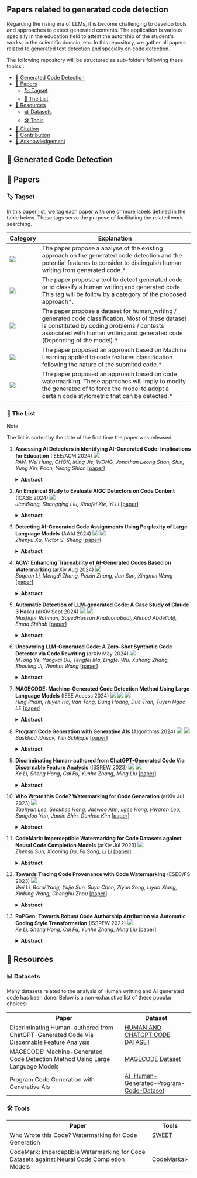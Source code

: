 ## Papers related to generated code detection

Regarding the rising era of LLMs, it is become challenging to develop tools and approaches to detect generated contents. The application is various specially in the education field to attest the autorship of the student's works, in the scientific domain, etc. In this repository, we gather all papers related to generated text detection and specially on code detection.

The following repository will be structured as sub-folders following these topics :

- [🌟 Generated Code Detection](#intro)
- [📜 Papers](#papers)
    - [🏷️ Tagset](#tagset)
    - [🎯 The List](#list)
- [🧰 Resources](#resources)
    - [📊 Datasets](#datasets)
    - [🛠️ Tools](#tools)
- [🚩 Citation](#citation)
- [🎉 Contribution](#contribution)
- [🤝 Acknowledgement](#acknowledgement)


<a id="intro"></a>
## 🌟 Generated Code Detection


<a id="papers"></a>
## 📜 Papers

<a id="tagset"></a>
### 🏷️ Tagset

In this paper list, we tag each paper with one or more labels defined in the table below. These tags serve the purpose of facilitating the related work searching.

| Category | Explanation |
|----------|-------------|
| ![](https://img.shields.io/badge/Analysis-green) | The paper propose a analyse of the existing approach on the generated code detection and the potential features to consider to distinguish human writing from generated code.*. |
| ![](https://img.shields.io/badge/Tools-brown) | The paper propose a tool to detect generated code or to classify a human writing and generated code. This tag will be follow by a category of the proposed approach*. |
| ![](https://img.shields.io/badge/Dataset-blue) | The paper propose a dataset for human_writing / generated code classification. Most of these dataset is constituted by coding problems / contests associated with human writing and generated code (Depending of the model).* |
| ![](https://img.shields.io/badge/Machine_Learning-orange) | The paper proposed an approach based on Machine Learning applied to code features classification following the nature of the submited code.* |
| ![](https://img.shields.io/badge/Watermarking-cyan) | The paper proposed an approach based on code watermarking. These approches will imply to modify the generated of to force the model to adopt a certain code stylometric that can be detected.* |


<a id="list"></a>
### 🎯 The List

> [!Note]
> The list is sorted by the date of the first time the paper was released.

1. **Assessing AI Detectors in Identifying AI-Generated Code: Implications for Education** (IEEE/ACM 2024) ![](https://img.shields.io/badge/Analysis-green)<br />
    *PAN, Wei Hung, CHOK, Ming Jie, WONG, Jonathan Leong Shan, Shin, Yung Xin, Poon, Yeong Shian*
    [[paper](https://ieeexplore.ieee.org/document/10554754/)]
    <details><summary><b>Abstract</b></summary>
    Educators are increasingly concerned about the usage of Large Language Models (LLMs) such as ChatGPT in programming education, particularly regarding the potential exploitation of imperfections in Artificial Intelligence Generated Content (AIGC) Detectors for academic misconduct. In this paper, we present an empirical study where the LLM is examined for its attempts to bypass detection by AIGC Detectors. This is achieved by generating code in response to a given question using different variants. We collected a dataset comprising 5,069 samples, with each sample consisting of a textual description of a coding problem and its corresponding human-written Python solution codes. These samples were obtained from various sources, including 80 from Quescol, 3,264 from Kaggle, and 1,725 from Leet-Code. From the dataset, we created 13 sets of code problem variant prompts, which were used to instruct ChatGPT to generate the outputs. Subsequently, we assessed the performance of five AIGC detectors. Our results demonstrate that existing AIGC Detectors perform poorly in distinguishing between human-written code and AI-generated code.
    </details>

1. **An Empirical Study to Evaluate AIGC Detectors on Code Content** (ICASE 2024) ![](https://img.shields.io/badge/Analysis-green)<br />
   *JianWang, Shangqing Liu, Xiaofei Xie, Yi Li*
    [[paper](https://dl.acm.org/doi/10.1145/3691620.3695468)]
    <details><summary><b>Abstract</b></summary>
   Artificial Intelligence Generated Content (AIGC) has garnered considerable attention for its impressive performance, with Large Language Models (LLMs), like ChatGPT, emerging as a leading AIGC model that produces high-quality responses across various applications, including software development and maintenance. Despite its potential, the misuse of LLMs, especially in security and safety-critical domains, such as academic integrity and answering questions on Stack Overflow, poses significant concerns. Numerous AIGC detectors have been developed and evaluated on natural language data. However, their performance on code-related content generated by LLMs remains unexplored. To fill this gap, in this paper, we present an empirical study evaluating existing AIGC detectors in the software domain. We select three state-of-the-art LLMs, i.e., GPT-3.5, WizardCoder and CodeLlama, for machine-content generation. We further created a comprehensive dataset including 2.23M samples comprising code-related content for each model, encompassing popular software activities like Q&A (150K), code summarization (1M), and code generation (1.1M). We evaluated thirteen AIGC detectors, comprising six commercial and seven open-source solutions, assessing their performance on this dataset. Our results indicate that AIGC detectors perform less on code-related data than natural language data. Fine-tuning can enhance detector performance, especially for content within the same domain; but generalization remains a challenge.
    </details>

1. **Detecting AI-Generated Code Assignments Using Perplexity of Large Language Models** (AAAI 2024) ![](https://img.shields.io/badge/Analysis-green) ![](https://img.shields.io/badge/Machine_Learning-orange) <br />
   *Zhenyu Xu, Victor S. Sheng*
    [[paper](https://ojs.aaai.org/index.php/AAAI/article/view/30361)]
    <details><summary><b>Abstract</b></summary>
    Large language models like ChatGPT can generate humanlike code, posing challenges for programming education as students may be tempted to misuse them on assignments. However, there are currently no robust detectors designed specifically to identify AI-generated code. This is an issue that needs to be addressed to maintain academic integrity while allowing proper utilization of language models. Previous work has explored different approaches to detect AIgenerated text, including watermarks, feature analysis, and fine-tuning language models. In this paper, we address the challenge of determining whether a student’s code assignment was generated by a language model. First, our proposed method identifies AI-generated code by leveraging targeted masking perturbation paired with comprehensive scoring. Rather than applying a random mask, areas of the code with higher perplexity are more intensely masked. Second, we utilize a fine-tuned CodeBERT to fill in the masked portions, producing subtle modified samples. Then, we integrate the overall perplexity, variation of code line perplexity, and burstiness into a unified score. In this scoring scheme, a higher rank for the original code suggests it’s more likely to be AI-generated. This approach stems from the observation that AI-generated codes typically have lower perplexity. Therefore, perturbations often exert minimal influence on them. Conversely, sections of human-composed codes that the model struggles to understand can see their perplexity reduced by such perturbations. Our method outperforms current open-source and commercial text detectors. Specifically, it improves detection of code submissions generated by OpenAI’s text-davinci-003, raising average AUC from 0.56 (GPTZero baseline) to 0.87 for our detector.
    </details>

1. **ACW: Enhancing Traceability of AI-Generated Codes Based on Watermarking** (arXiv Aug 2024) ![](https://img.shields.io/badge/Watermarking-cyan) <br />
    *Boquan Li, Mengdi Zhang, Peixin Zhang, Jun Sun, Xingmei Wang*
    [[paper](https://arxiv.org/abs/2402.07518)]
    <details><summary><b>Abstract</b></summary>
    With the development of large language models, multiple AIs have become available for code generation (such as ChatGPT and StarCoder) and are adopted widely. It is often desirable to know whether a piece of code is generated by AI, and furthermore, which AI is the author. For instance, if a certain version of AI is known to generate vulnerable codes, it is particularly important to know the creator. Watermarking is broadly considered a promising solution and is successfully applied for identifying AI-generated text. However, existing efforts on watermarking AI-generated codes are far from ideal, and pose more challenges than watermarking general text due to limited flexibility and encoding space. In this work, we propose ACW (AI Code Watermarking), a novel method for watermarking AI-generated codes. The key idea of ACW is to selectively apply a set of carefully-designed semantic-preserving, idempotent code transformations, whose presence (or absence) allows us to determine the existence of watermarks. It is efficient as it requires no training or fine-tuning and works in a black-box manner. Our experimental results show that ACW is effective (i.e., achieving high accuracy on detecting AI-generated codes and extracting watermarks) as well as resilient, significantly outperforming existing approaches.
    </details>

1. **Automatic Detection of LLM-generated Code: A Case Study of Claude 3 Haiku** (arXiv Sept 2024) ![](https://img.shields.io/badge/Analysis-green) ![](https://img.shields.io/badge/Machine_Learning-orange) <br />
    *Musfiqur Rahman, SayedHassan Khatoonabadi, Ahmad Abdellatif, Emad Shihab*
    [[paper](https://arxiv.org/abs/2409.01382)]
    <details><summary><b>Abstract</b></summary>
   Using Large Language Models (LLMs) has gained popularity among software developers for generating source code. However, the use of LLM-generated code can introduce risks of adding suboptimal, defective, and vulnerable code. This makes it necessary to devise methods for the accurate detection of LLM-generated code. Toward this goal, we perform a case study of Claude 3 Haiku (or Claude 3 for brevity) on CodeSearchNet dataset. We divide our analyses into two parts: function-level and class-level. We extract 22 software metric features, such as Code Lines and Cyclomatic Complexity, for each level of granularity. We then analyze code snippets generated by Claude 3 and their human-authored counterparts using the extracted features to understand how unique the code generated by Claude 3 is. In the following step, we use the unique characteristics of Claude 3-generated code to build Machine Learning (ML) models and identify which features of the code snippets make them more detectable by ML models. Our results indicate that Claude 3 tends to generate longer functions, but shorter classes than humans, and this characteristic can be used to detect Claude 3-generated code with ML models with 82% and 66% accuracies for function-level and class-level snippets, respectively.
    </details>

1. **Uncovering LLM-Generated Code: A Zero-Shot Synthetic Code Detector via Code Rewriting** (arXiv May 2024) ![](https://img.shields.io/badge/Machine_Learning-orange) <br />
    *MTong Ye, Yangkai Du, Tengfei Ma, Lingfei Wu, Xuhong Zhang, Shouling Ji, Wenhai Wang*
    [[paper](https://arxiv.org/abs/2405.16133)]
    <details><summary><b>Abstract</b></summary>
     Large Language Models (LLMs) have exhibited remarkable proficiency in generating code. However, the misuse of LLM-generated (Synthetic) code has prompted concerns within both educational and industrial domains, highlighting the imperative need for the development of synthetic code detectors. Existing methods for detecting LLM-generated content are primarily tailored for general text and often struggle with code content due to the distinct grammatical structure of programming languages and massive "low-entropy" tokens. Building upon this, our work proposes a novel zero-shot synthetic code detector based on the similarity between the code and its rewritten variants. Our method relies on the intuition that the differences between the LLM-rewritten and original codes tend to be smaller when the original code is synthetic. We utilize self-supervised contrastive learning to train a code similarity model and assess our approach on two synthetic code detection benchmarks. Our results demonstrate a notable enhancement over existing synthetic content detectors designed for general texts, with an improvement of 20.5% in the APPS benchmark and 29.1% in the MBPP benchmark.
    </details>

1. **MAGECODE: Machine-Generated Code Detection Method Using Large Language Models** (IEEE Access 2024) ![](https://img.shields.io/badge/Analysis-green) ![](https://img.shields.io/badge/Machine_Learning-orange) ![](https://img.shields.io/badge/Dataset-blue) <br />
    *Hing Pham, Huyen Ha, Van Tong, Dung Hoang, Duc Tran, Tuyen Ngoc LE*
    [[paper](https://ieeexplore.ieee.org/document/10772217/?arnumber=10772217)]
    <details><summary><b>Abstract</b></summary>
    The widespread use of virtual assistants (e.g., GPT4 and Gemini, etc.) by students in their academic assignments raises concerns about academic integrity. Consequently, various machine-generated text (MGT) detection methods, developed from metric-based and model-based approaches, were proposed and shown to be highly effective. The model-based MGT methods often encounter difficulties when dealing with source codes due to disparities in semantics compared to natural languages. Meanwhile, the efficacy of metric-based MGT methods on source codes has not been investigated. Moreover, the challenge of identifying machine-generated codes (MGC) has received less attention, and existing solutions demonstrate low accuracy and high false positive rates across diverse human-written codes. In this paper, we take into account both semantic features extracted from Large Language Models (LLMs) and the applicability of metrics (e.g., Log-Likelihood, Rank, Log-rank, etc.) for source code analysis. Concretely, we propose MageCode, a novel method for identifying machine-generated codes. MageCode utilizes the pre-trained model CodeT5+ to extract semantic features from source code inputs and incorporates metric-based techniques to enhance accuracy. In order to assess the proposed method, we introduce a new dataset comprising more than 45,000 code solutions generated by LLMs for programming problems. The solutions for these programming problems which were obtained from three advanced LLMs (GPT4, Gemini, and Code-bison-32k), were written in Python, Java, and C++. The evaluation of MageCode on this dataset demonstrates superior performance compared to existing baselines, achieving up to 98.46% accuracy while maintaining a low false positive rate of less than 1%.
    </details>

1. **Program Code Generation with Generative AIs** (Algorithms 2024) ![](https://img.shields.io/badge/Analysis-green) ![](https://img.shields.io/badge/Dataset-blue) <br />
    *Baskhad Idrisov, Tim Schlippe*
    [[paper](https://www.mdpi.com/1999-4893/17/2/62)]
    <details><summary><b>Abstract</b></summary>
    Our paper compares the correctness, efficiency, and maintainability of human-generated and AI-generated program code. For that, we analyzed the computational resources of AI- and human-generated program code using metrics such as time and space complexity as well as runtime and memory usage. Additionally, we evaluated the maintainability using metrics such as lines of code, cyclomatic complexity, Halstead complexity and maintainability index. For our experiments, we had generative AIs produce program code in Java, Python, and C++ that solves problems defined on the competition coding website leetcode.com. We selected six LeetCode problems of varying difficulty, resulting in 18 program codes generated by each generative AI. GitHub Copilot, powered by Codex (GPT-3.0), performed best, solving 9 of the 18 problems (50.0%), whereas CodeWhisperer did not solve a single problem. BingAI Chat (GPT-4.0) generated correct program code for seven problems (38.9%), ChatGPT (GPT-3.5) and Code Llama (Llama 2) for four problems (22.2%) and StarCoder and InstructCodeT5+ for only one problem (5.6%). Surprisingly, although ChatGPT generated only four correct program codes, it was the only generative AI capable of providing a correct solution to a coding problem of difficulty level hard. In summary, 26 AI-generated codes (20.6%) solve the respective problem. For 11 AI-generated incorrect codes (8.7%), only minimal modifications to the program code are necessary to solve the problem, which results in time savings between 8.9% and even 71.3% in comparison to programming the program code from scratch.
    </details>

1. **Discriminating Human-authored from ChatGPT-Generated Code Via Discernable Feature Analysis** (ISSREW 2023) ![](https://img.shields.io/badge/Analysis-green) ![](https://img.shields.io/badge/Dataset-blue) <br />
    *Ke Li, Sheng Hong, Cai Fu, Yunhe Zhang, Ming Liu*
    [[paper](https://ieeexplore.ieee.org/document/10301301)]
    <details><summary><b>Abstract</b></summary>
    The ubiquitous adoption of Large Language Generation Models (LLMs) in programming has highlighted the importance of distinguishing between human-written code and code generated by intelligent models. This paper specifically aims to distinguish ChatGPT-generated code from human-generated code. Our investigation reveals differences in programming style, technical level and readability between these two sources. Consequently, we develop a discriminative feature set for differentiation and evaluate its effectiveness through ablation experiments. In addition, we develop a dataset cleaning technique using temporal and spatial segmentation to mitigate dataset scarcity and ensure high quality, uncontaminated datasets. To further enrich the data resources, we apply "code transformation", "feature transformation" and "feature adaptation" techniques, generating a rich dataset of 100,000 lines of ChatGPT-generated code. The main contributions of our research include: proposing a discriminative feature set that yields high accuracy in distinguishing ChatGPT-generated code from human-authored code in binary classification tasks; devising methods for generating rich ChatGPT-generated code; and introducing a dataset cleansing strategy that extracts pristine, high-quality code datasets from open-source repositories, thereby achieving exceptional accuracy in code authorship attribution tasks.
    </details>

1. **Who Wrote this Code? Watermarking for Code Generation** (arXiv Jul 2023) ![](https://img.shields.io/badge/Watermarking-cyan) <br />
    *Taehyun Lee, Seokhee Hong, Jaewoo Ahn, Ilgee Hong, Hwaran Lee, Sangdoo Yun, Jamin Shin, Gunhee Kim*
    [[paper](https://arxiv.org/abs/2305.15060)]
    <details><summary><b>Abstract</b></summary>
    Since the remarkable generation performance of large language models raised ethical and legal concerns, approaches to detect machine-generated text by embedding watermarks are being developed. However, we discover that the existing works fail to function appropriately in code generation tasks due to the task's nature of having low entropy. Extending a logit-modifying watermark method, we propose Selective WatErmarking via Entropy Thresholding (SWEET), which enhances detection ability and mitigates code quality degeneration by removing low-entropy segments at generating and detecting watermarks. Our experiments show that SWEET significantly improves code quality preservation while outperforming all baselines, including post-hoc detection methods, in detecting machine-generated code text.
    </details>

1. **CodeMark: Imperceptible Watermarking for Code Datasets against Neural Code Completion Models** (arXiv Jul 2023) ![](https://img.shields.io/badge/Watermarking-cyan) <br />
    *Zhensu Sun, Xiaoning Du, Fu Song, Li Li*
    [[paper](https://dl.acm.org/doi/10.1145/3611643.3616297)]
    <details><summary><b>Abstract</b></summary>
    Code datasets are of immense value for training neural-networkbased code completion models, where companies or organizations have made substantial investments to establish and process these datasets. Unluckily, these datasets, either built for proprietary or public usage, face the high risk of unauthorized exploits, resulting from data leakages, license violations, etc. Even worse, the “black-box” nature of neural models sets a high barrier for externals to audit their training datasets, which further connives these unauthorized usages. Currently, watermarking methods have been proposed to prohibit inappropriate usage of image and natural language datasets. However, due to domain specificity, they are not directly applicable to code datasets, leaving the copyright protection of this emerging and important field of code data still exposed to threats. To fill this gap, we propose a method, named CodeMark, to embed user-defined imperceptible watermarks into code datasets to trace their usage in training neural code completion models. CodeMark is based on adaptive semantic-preserving transformations, which preserve the exact functionality of the code data and keep the changes covert against rule-breakers. We implement CodeMark in a toolkit and conduct an extensive evaluation of code completion models. CodeMark is validated to fulfill all desired properties of practical watermarks, including harmlessness to model accuracy, verifiability, robustness, and imperceptibility.
    </details>

1. **Towards Tracing Code Provenance with Code Watermarking** (ESEC/FS 2023) ![](https://img.shields.io/badge/Watermarking-cyan) <br />
    *Wei Li, Borui Yang, Yujie Sun, Suyu Chen, Ziyun Song, Liyao Xiang, Xinbing Wang, Chenghu Zhou*
    [[paper](https://arxiv.org/abs/2305.12461)]
    <details><summary><b>Abstract</b></summary>
    Recent advances in large language models have raised wide concern in generating abundant plausible source code without scrutiny, and thus tracing the provenance of code emerges as a critical issue. To solve the issue, we propose CodeMark, a watermarking system that hides bit strings into variables respecting the natural and operational semantics of the code. For naturalness, we novelly introduce a contextual watermarking scheme to generate watermarked variables more coherent in the context atop graph neural networks. Each variable is treated as a node on the graph and the node feature gathers neighborhood (context) information through learning. Watermarks embedded into the features are thus reflected not only by the variables but also by the local contexts. We further introduce a pretrained model on source code as a teacher to guide more natural variable generation. Throughout the embedding, the operational semantics are preserved as only variable names are altered. Beyond guaranteeing code-specific properties, CodeMark is superior in watermarking accuracy, capacity, and efficiency due to a more diversified pattern generated. Experimental results show CodeMark outperforms the SOTA watermarking systems with a better balance of the watermarking requirements.
    </details>

1. **RoPGen: Towards Robust Code Authorship Attribution via Automatic Coding Style Transformation** (ISSREW 2022) ![](https://img.shields.io/badge/Machine_Learning-orange) <br />
    *Ke Li, Sheng Hong, Cai Fu, Yunhe Zhang, Ming Liu*
    [[paper](https://ieeexplore.ieee.org/document/10301301)]
    <details><summary><b>Abstract</b></summary>
    The ubiquitous adoption of Large Language Generation Models (LLMs) in programming has highlighted the importance of distinguishing between human-written code and code generated by intelligent models. This paper specifically aims to distinguish ChatGPT-generated code from human-generated code. Our investigation reveals differences in programming style, technical level and readability between these two sources. Consequently, we develop a discriminative feature set for differentiation and evaluate its effectiveness through ablation experiments. In addition, we develop a dataset cleaning technique using temporal and spatial segmentation to mitigate dataset scarcity and ensure high quality, uncontaminated datasets. To further enrich the data resources, we apply "code transformation", "feature transformation" and "feature adaptation" techniques, generating a rich dataset of 100,000 lines of ChatGPT-generated code. The main contributions of our research include: proposing a discriminative feature set that yields high accuracy in distinguishing ChatGPT-generated code from human-authored code in binary classification tasks; devising methods for generating rich ChatGPT-generated code; and introducing a dataset cleansing strategy that extracts pristine, high-quality code datasets from open-source repositories, thereby achieving exceptional accuracy in code authorship attribution tasks.
    </details>

<a id="resources"></a>
## 🧰 Resources

<a id="datasets"></a>
### 📊 Datasets

Many datasets related to the analysis of Human writting and AI generated code has been done. Below is a non-exhaustive list of these popular choices:

<table align="center">
  <tbody>
    <tr align="center"> <th>Paper</th> <th>Dataset</th> </tr>
    <tr>
      <td> Discriminating Human-authored from ChatGPT-Generated Code Via Discernable Feature Analysis </td>
      <td> <a href="https://github.com/LiKe-rm/Human-and-ChatGPT-Code-Dataset/tree/main">HUMAN AND CHATGPT CODE DATASET</a> </td>
    </tr>
    <tr>
        <td>MAGECODE: Machine-Generated Code Detection Method Using Large Language Models</td>
        <td> <a href="https://huggingface.co/datasets/HungPhamBKCS/magecode-dataset">MAGECODE Dataset</a> </td>
    </tr>
    <tr>
        <td>Program Code Generation with Generative AIs</td>
         <td> <a href="https://github.com/Back3474/AI-Human-Generated-Program-Code-Dataset/tree/main">AI-Human-Generated-Program-Code-Dataset</a> </td>
    </tr>
  </tbody>
</table>


<a id="tools"></a>
### 🛠️ Tools


<table align="center">
  <tbody>
    <tr align="center">
      <th>Paper</th>
      <th>Tools</th>
    </tr>
    <tr>
      <td valign="top">
          Who Wrote this Code? Watermarking for Code Generation
      </td>
      <td valign="top">
          <a href="https://github.com/hongcheki/sweet-watermark.">SWEET</a>
      </td>
    </tr>
      <tr>
          <td>CodeMark: Imperceptible Watermarking for Code Datasets against Neural Code Completion Models</td>
          <td> <a href="https://github.com/v587su/CodeMark">CodeMark</a>a></td>
      </tr>
  </tbody>
</table>
